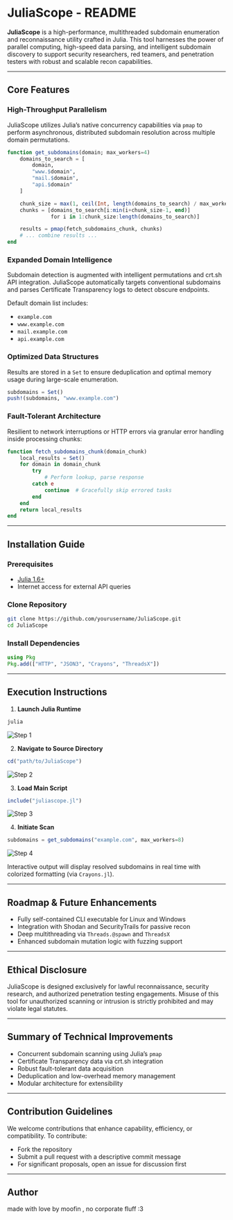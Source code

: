 # JuliaScope - README

**JuliaScope** is a high-performance, multithreaded subdomain enumeration and reconnaissance utility crafted in Julia. This tool harnesses the power of parallel computing, high-speed data parsing, and intelligent subdomain discovery to support security researchers, red teamers, and penetration testers with robust and scalable recon capabilities.

---

## Core Features

### High-Throughput Parallelism
JuliaScope utilizes Julia’s native concurrency capabilities via `pmap` to perform asynchronous, distributed subdomain resolution across multiple domain permutations.

```julia
function get_subdomains(domain; max_workers=4)
    domains_to_search = [
        domain,
        "www.$domain",
        "mail.$domain",
        "api.$domain"
    ]

    chunk_size = max(1, ceil(Int, length(domains_to_search) / max_workers))
    chunks = [domains_to_search[i:min(i+chunk_size-1, end)] 
              for i in 1:chunk_size:length(domains_to_search)]

    results = pmap(fetch_subdomains_chunk, chunks)
    # ... combine results ...
end
```

### Expanded Domain Intelligence
Subdomain detection is augmented with intelligent permutations and crt.sh API integration. JuliaScope automatically targets conventional subdomains and parses Certificate Transparency logs to detect obscure endpoints.

Default domain list includes:
- `example.com`
- `www.example.com`
- `mail.example.com`
- `api.example.com`

### Optimized Data Structures
Results are stored in a `Set` to ensure deduplication and optimal memory usage during large-scale enumeration.

```julia
subdomains = Set()
push!(subdomains, "www.example.com")
```

### Fault-Tolerant Architecture
Resilient to network interruptions or HTTP errors via granular error handling inside processing chunks:

```julia
function fetch_subdomains_chunk(domain_chunk)
    local_results = Set()
    for domain in domain_chunk
        try
            # Perform lookup, parse response
        catch e
            continue  # Gracefully skip errored tasks
        end
    end
    return local_results
end
```

---

## Installation Guide

### Prerequisites
- [Julia 1.6+](https://julialang.org/downloads/)
- Internet access for external API queries

### Clone Repository
```sh
git clone https://github.com/yourusername/JuliaScope.git
cd JuliaScope
```

### Install Dependencies
```julia
using Pkg
Pkg.add(["HTTP", "JSON3", "Crayons", "ThreadsX"])
```

---

## Execution Instructions

1. **Launch Julia Runtime**
```sh
julia
```
![Step 1](assets/1.png)

2. **Navigate to Source Directory**
```julia
cd("path/to/JuliaScope")
```
![Step 2](assets/2.png)

3. **Load Main Script**
```julia
include("juliascope.jl")
```
![Step 3](assets/3.png)

4. **Initiate Scan**
```julia
subdomains = get_subdomains("example.com", max_workers=8)
```
![Step 4](assets/4.png)

Interactive output will display resolved subdomains in real time with colorized formatting (via `Crayons.jl`).

---

## Roadmap & Future Enhancements

- Fully self-contained CLI executable for Linux and Windows
- Integration with Shodan and SecurityTrails for passive recon
- Deep multithreading via `Threads.@spawn` and `ThreadsX`
- Enhanced subdomain mutation logic with fuzzing support

---

## Ethical Disclosure
JuliaScope is designed exclusively for lawful reconnaissance, security research, and authorized penetration testing engagements. Misuse of this tool for unauthorized scanning or intrusion is strictly prohibited and may violate legal statutes.

---

## Summary of Technical Improvements

- Concurrent subdomain scanning using Julia’s `pmap`
- Certificate Transparency data via crt.sh integration
- Robust fault-tolerant data acquisition
- Deduplication and low-overhead memory management
- Modular architecture for extensibility

---

## Contribution Guidelines

We welcome contributions that enhance capability, efficiency, or compatibility. To contribute:

- Fork the repository
- Submit a pull request with a descriptive commit message
- For significant proposals, open an issue for discussion first



---

## Author
made with love by moofin , no corporate fluff :3
